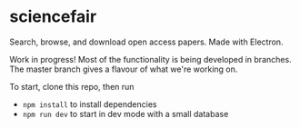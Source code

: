 # sciencefair

Search, browse, and download open access papers. Made with Electron.

Work in progress! Most of the functionality is being developed in branches. The master branch gives a flavour of what we're working on.

To start, clone this repo, then run

- `npm install` to install dependencies
- `npm run dev` to start in dev mode with a small database
